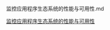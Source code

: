 监控应用程序生态系统的性能与可用性.md


[监控应用程序生态系统的性能与可用性](https://www.ibm.com/developerworks/cn/java/j-rtm3/index.html)